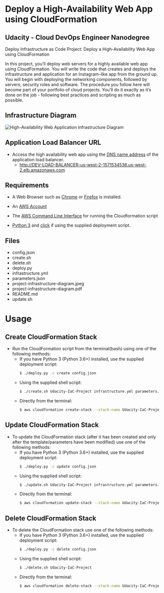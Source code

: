 Deploy a High-Availability Web App using CloudFormation
=======================================================


Udacity - Cloud DevOps Engineer Nanodegree
------------------------------------------
Deploy Infrastructure as Code Project: Deploy a High-Availability Web App using CloudFormation

In this project, you’ll deploy web servers for a highly available web app using CloudFormation. You will write the code that creates and deploys the infrastructure and application for an Instagram-like app from the ground up. You will begin with deploying the networking components, followed by servers, security roles and software. The procedure you follow here will become part of your portfolio of cloud projects. You’ll do it exactly as it’s done on the job - following best practices and scripting as much as possible.


Infrastructure Diagram
----------------------

![High-Availability Web Application Infrastructure Diagram](https://github.com/davidsimowitz/high-availability-deployment/blob/master/project-infrastructure-diagram.jpeg)


Application Load Balancer URL
-----------------------------

+ Access the high availability web app using the [DNS name address](http://DEV-LOAD-BALANCER-us-west-2-1571534536.us-west-2.elb.amazonaws.com) of the application load balancer.
  * http://DEV-LOAD-BALANCER-us-west-2-1571534536.us-west-2.elb.amazonaws.com


Requirements
------------

+ A Web Browser such as [Chrome](https://www.google.com/chrome/browser/) or [Firefox](https://www.mozilla.org/en-US/firefox/new/) is installed.

+ An [AWS Account](https://aws.amazon.com/)

+ The [AWS Command Line Interface](https://aws.amazon.com/cli/) for running the Cloudformation script

+ [Python 3](https://www.python.org/downloads/) and [click](https://pypi.org/project/click/) if using the supplied deployment script.


Files
-----

+ config.json
+ create.sh
+ delete.sh
+ deploy.py
+ infrastructure.yml
+ parameters.json
+ project-infrastructure-diagram.jpeg
+ project-infrastructure-diagram.pdf
+ README.md
+ update.sh


Usage
=====


Create CloudFormation Stack
---------------------------

+ Run the CloudFormation script from the terminal(bash) using one of the following methods:
  * If you have Python 3 (Python 3.6+) installed, use the supplied deployment script:
      ```bash
      $ ./deploy.py -c create config.json
      ```
  * Using the supplied shell script:
      ```bash
      $ ./create.sh Udacity-IaC-Project infrastructure.yml parameters.json
      ```
  * Directly from the terminal:
      ```bash
      $ aws cloudformation create-stack --stack-name Udacity-IaC-Project --template-body file://infrastructure.yml --parameters file://parameters.json --capabilities "CAPABILITY_IAM" "CAPABILITY_NAMED_IAM" --region=us-west-2
      ```


Update CloudFormation Stack
---------------------------
+ To update the CloudFormation stack (after it has been created and only after the template/parameters have been modified) use one of the following methods:
  * If you have Python 3 (Python 3.6+) installed, use the supplied deployment script:
      ```bash
      $ ./deploy.py -c update config.json
      ```
  * Using the supplied shell script:
      ```bash
      $ ./update.sh Udacity-IaC-Project infrastructure.yml parameters.json
      ```
  * Directly from the terminal:
      ```bash
      $ aws cloudformation update-stack --stack-name Udacity-IaC-Project --template-body file://infrastructure.yml --parameters file://parameters.json --capabilities "CAPABILITY_IAM" "CAPABILITY_NAMED_IAM" --region=us-west-2
      ```


Delete CloudFormation Stack
---------------------------

+ To delete the CloudFormation stack use one of the following methods:
  * If you have Python 3 (Python 3.6+) installed, use the supplied deployment script:
      ```bash
      $ ./deploy.py -c delete config.json
      ```
  * Using the supplied shell script:
      ```bash
      $ ./delete.sh Udacity-IaC-Project
      ```
  * Directly from the terminal:
      ```bash
      $ aws cloudformation delete-stack --stack-name Udacity-IaC-Project
      ```
